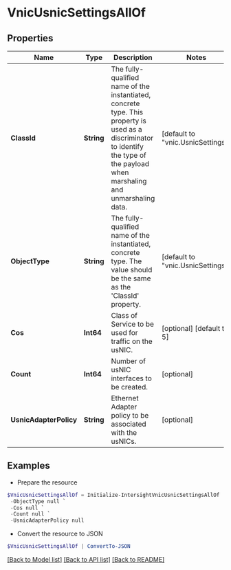# VnicUsnicSettingsAllOf
## Properties

Name | Type | Description | Notes
------------ | ------------- | ------------- | -------------
**ClassId** | **String** | The fully-qualified name of the instantiated, concrete type. This property is used as a discriminator to identify the type of the payload when marshaling and unmarshaling data. | [default to "vnic.UsnicSettings"]
**ObjectType** | **String** | The fully-qualified name of the instantiated, concrete type. The value should be the same as the &#39;ClassId&#39; property. | [default to "vnic.UsnicSettings"]
**Cos** | **Int64** | Class of Service to be used for traffic on the usNIC. | [optional] [default to 5]
**Count** | **Int64** | Number of usNIC interfaces to be created. | [optional] 
**UsnicAdapterPolicy** | **String** | Ethernet Adapter policy to be associated with the usNICs. | [optional] 

## Examples

- Prepare the resource
```powershell
$VnicUsnicSettingsAllOf = Initialize-IntersightVnicUsnicSettingsAllOf  -ClassId null `
 -ObjectType null `
 -Cos null `
 -Count null `
 -UsnicAdapterPolicy null
```

- Convert the resource to JSON
```powershell
$VnicUsnicSettingsAllOf | ConvertTo-JSON
```

[[Back to Model list]](../README.md#documentation-for-models) [[Back to API list]](../README.md#documentation-for-api-endpoints) [[Back to README]](../README.md)

